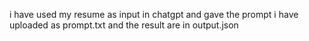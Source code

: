 i have used my resume as input in chatgpt and gave the prompt i have uploaded as prompt.txt and the result are in output.json
